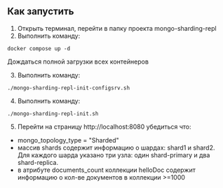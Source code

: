 ## Как запустить

1. Открыть терминал, перейти в папку проекта mongo-sharding-repl
2. Выполнить команду:

```shell
docker compose up -d
```

Дождаться полной загрузки всех контейнеров

3. Выполнить команду:
```shell
./mongo-sharding-repl-init-configsrv.sh
```

4. Выполнить команду:
```shell
./mongo-sharding-repl-init.sh
```

5. Перейти на страницу http://localhost:8080 убедиться что:
- mongo_topology_type = "Sharded"
- массив shards содержит информацию о шардах: shard1 и shard2. Для каждого шарда указано три узла: один shard-primary и два shard-replica.
- в атрибуте documents_count коллекции helloDoc содержит информацию о кол-ве документов в коллекции >=1000